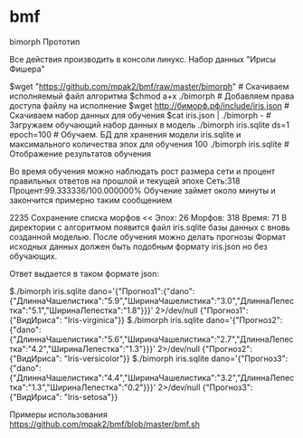 # bmf
<p>bimorph Прототип

<p>Все действия производить в консоли линукс. Набор данных "Ирисы Фишера"

$wget "https://github.com/mpak2/bmf/raw/master/bimorph" # Скачиваем исполняемый файл алгоритма
$chmod a+x ./bimorph # Добавляем права доступа файлу на исполнение
$wget http://биморф.рф/include/iris.json # Cкачиваем  набор данных для обучения
$cat iris.json | ./bimorph - # Загружаем обучающий набор данных в модель
./bimorph iris.sqlite ds=1 epoch=100 # Обучаем. БД для хранения модели iris.sqlite и максимального количества эпох для обучения 100
./bimorph iris.sqlite # Отображение результатов обучения

<p>Во время обучения можно наблюдать рост размера сети и процент правильных ответов на прошлой и текущей эпохе
Сеть:318 Процент:99.333336/100.000000%
Обучение займет около минуты и закончится примерно таким сообщением

<p>2235 Сохранение списка морфов << Эпох: 26 Морфов: 318 Время: 71
В директории с алгоритмом появится файл iris.sqlite базы данных с вновь созданной моделью. После обучения можно делать прогнозы
Формат исходных данных должен быть подобным формату iris.json но без обучающих.

<p>Ответ выдается в таком формате json:

$./bimorph iris.sqlite dano='{"Прогноз1":{"dano":{"ДлиннаЧашелистика":"5.9","ШиринаЧашелистика":"3.0","ДлиннаЛепестка":"5.1","ШиринаЛепестка":"1.8"}}}' 2>/dev/null
{"Прогноз1": {"ВидИриса": "Iris-virginica"}}
$./bimorph iris.sqlite dano='{"Прогноз2":{"dano":{"ДлиннаЧашелистика":"5.6","ШиринаЧашелистика":"2.7","ДлиннаЛепестка":"4.2","ШиринаЛепестка":"1.3"}}}' 2>/dev/null
{"Прогноз2": {"ВидИриса": "Iris-versicolor"}}
$./bimorph iris.sqlite dano='{"Прогноз3":{"dano":{"ДлиннаЧашелистика":"4.4","ШиринаЧашелистика":"3.2","ДлиннаЛепестка":"1.3","ШиринаЛепестка":"0.2"}}}' 2>/dev/null
{"Прогноз3": {"ВидИриса": "Iris-setosa"}}

Примеры использования https://github.com/mpak2/bmf/blob/master/bmf.sh
